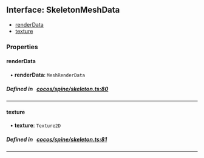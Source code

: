## Interface: SkeletonMeshData

- [renderData](#renderData)
- [texture](#texture)

### Properties

#### renderData

<div style="margin-left: 10px;">


• **renderData**: ``MeshRenderData``

</div>


##### Defined in &nbsp;   [cocos/spine/skeleton.ts:80](https://github.com/cocos-creator/engine/blob/c7bf6b8a9/cocos/spine/skeleton.ts#L80)&nbsp;

___
#### texture

<div style="margin-left: 10px;">


• **texture**: ``Texture2D``

</div>


##### Defined in &nbsp;   [cocos/spine/skeleton.ts:81](https://github.com/cocos-creator/engine/blob/c7bf6b8a9/cocos/spine/skeleton.ts#L81)&nbsp;

___

